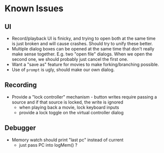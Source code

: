 # Known Issues

## UI

* Record/playback UI is finicky, and trying to open both at the same time
  is just broken and will cause crashes.  Should try to unify these better.
* Multiple dialog boxes can be opened at the same time that don't really make
  sense together.  E.g. two "open file" dialogs.  When we open the second one,
  we should probably just cancel the first one.
* Want a "save as" feature for movies to make forking/branching possible.
* Use of `prompt` is ugly, should make our own dialog.

## Recording

* Provide a "lock controller" mechanism - button writes require passing
  a source and if that source is locked, the write is ignored
  - when playing back a movie, lock keyboard inputs
  - provide a lock toggle on the virtual controller dialog

## Debugger

* Memory watch should print "last pc" instead of current
  - just pass PC into logMem() ?
